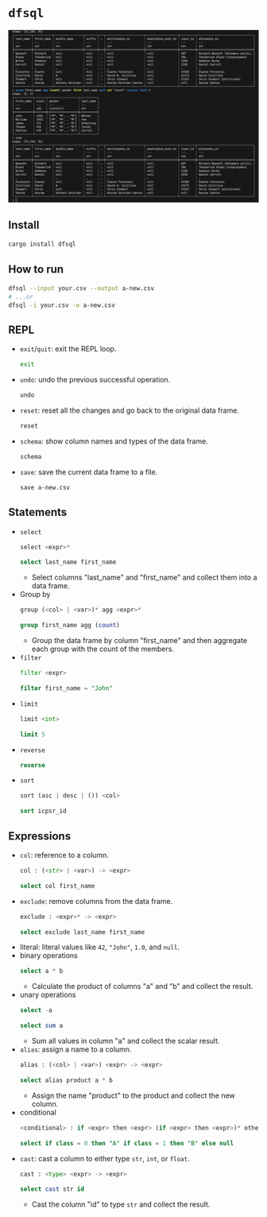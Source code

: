 # `dfsql`

![](img/terminal.png)

## Install

```bash
cargo install dfsql
```

## How to run

```bash
dfsql --input your.csv --output a-new.csv
# ...or
dfsql -i your.csv -o a-new.csv
```

## REPL

- `exit`/`quit`: exit the REPL loop.
  ```bash
  exit
  ```
- `undo`: undo the previous successful operation.
  ```bash
  undo
  ```
- `reset`: reset all the changes and go back to the original data frame.
  ```bash
  reset
  ```
- `schema`: show column names and types of the data frame.
  ```bash
  schema
  ```
- `save`: save the current data frame to a file.
  ```bash
  save a-new.csv
  ```

## Statements

- `select`
  ```py
  select <expr>*
  ```
  ```sql
  select last_name first_name
  ```
  - Select columns "last_name" and "first_name" and collect them into a data frame.
- Group by
  ```py
  group (<col> | <var>)* agg <expr>*
  ```
  ```sql
  group first_name agg (count)
  ```
  - Group the data frame by column "first_name" and then aggregate each group with the count of the members.
- `filter`
  ```py
  filter <expr>
  ```
  ```sql
  filter first_name = "John"
  ```
- `limit`
  ```py
  limit <int>
  ```
  ```sql
  limit 5
  ```
- `reverse`
  ```sql
  reverse
  ```
- `sort`
  ```py
  sort (asc | desc | ()) <col>
  ```
  ```sql
  sort icpsr_id
  ```

## Expressions

- `col`: reference to a column.
  ```py
  col : (<str> | <var>) -> <expr>
  ```
  ```sql
  select col first_name
  ```
- `exclude`: remove columns from the data frame.
  ```py
  exclude : <expr>* -> <expr>
  ```
  ```sql
  select exclude last_name first_name
  ```
- literal: literal values like `42`, `"John"`, `1.0`, and `null`.
- binary operations
  ```sql
  select a * b
  ```
  - Calculate the product of columns "a" and "b" and collect the result.
- unary operations
  ```sql
  select -a
  ```
  ```sql
  select sum a
  ```
  - Sum all values in column "a" and collect the scalar result.
- `alias`: assign a name to a column.
  ```py
  alias : (<col> | <var>) <expr> -> <expr>
  ```
  ```sql
  select alias product a * b
  ```
  - Assign the name "product" to the product and collect the new column.
- conditional
  ```py
  <conditional> : if <expr> then <expr> (if <expr> then <expr>)* otherwise <expr> -> <expr>
  ```
  ```sql
  select if class = 0 then "A" if class = 1 then "B" else null
  ```
- `cast`: cast a column to either type `str`, `int`, or `float`.
  ```py
  cast : <type> <expr> -> <expr>
  ```
  ```sql
  select cast str id
  ```
  - Cast the column "id" to type `str` and collect the result.

